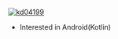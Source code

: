 [![kd04199](http://mazassumnida.wtf/api/v2/generate_badge?boj=kd04199)](https://solved.ac/kd04199)


- Interested in Android(Kotlin)
<!---
seokan-jeong/seokan-jeong is a ✨ special ✨ repository because its `README.md` (this file) appears on your GitHub profile.
You can click the Preview link to take a look at your changes.
--->
